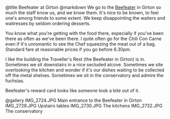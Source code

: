 @title		Beefeater at Girton
@markdown
We go to the [Beefeater](https://www.beefeater.co.uk/steak-restaurant/Cambridge/Travellers-Rest.html)
in Girton so much the staff know us, and we know them.  It's nice
to be known, to feel one's among friends to some extent.
We keep disappointing the waiters and waitresses by
seldom ordering desserts.

You know what you're getting with the food there, especially
if you've been there as often as we've been there.  I quite
often go for the Chili Con Carne even if it's unromantic to
see the Chef squeezing the meat out of a bag.  Standard fare
at reasonable prices if you go before 6.30pm.

I like the building the Traveller's Rest (the Beefeater in
Girton) is in.  Sometimes we sit downstairs in a nice secluded
alcove.  Sometimes we site overlooking the kitchen and
wonder if it's our dishes waiting to be collected off the
metal shelves.  Sometimes we sit in the conservatory
and admire the fuchsias.

Beefeater's reward card looks like someone took a bite out of it.

@gallery
IMG_2724.JPG		Main entrance to the Beefeater in Girton
IMG_2729.JPG		Upstairs tables
IMG_2730.JPG		The kitchens
IMG_2732.JPG		The conservatory
